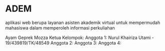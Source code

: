 # ADEM
aplikasi web berupa layanan asisten akademik virtual untuk mempermudah mahasiswa dalam memperoleh informasi perkuliahan

Ayam Geprek Mozza
Ketua Kelompok: 
Anggota 1: Nurul Khairiza Utami - 19/439819/TK/48549
Anggota 2: 
Anggota 3: 
Anggota 4:
